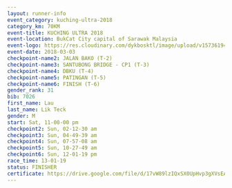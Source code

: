 ```yaml
--- 
layout: runner-info 
event_category: kuching-ultra-2018 
category_km: 70KM 
event-title: KUCHING ULTRA 2018 
event-location: BukCat City capital of Sarawak Malaysia 
event-logo: https://res.cloudinary.com/dykbosktl/image/upload/v1573619473/Logo/kuching-ultra-2018-logo_tlpvm5.png 
event-date: 2018-03-03 
checkpoint-name2: JALAN BAKO (T-2) 
checkpoint-name3: SANTUBONG BRIDGE - CP1 (T-3) 
checkpoint-name4: DBKU (T-4) 
checkpoint-name5: PATINGAN (T-5) 
checkpoint-name6: FINISH (T-6) 
gender_rank: 31
bib: 7026
first_name: Lau
last_name: Lik Teck
gender: M
start: Sat, 11-00-00 pm
checkpoint2: Sun, 02-12-30 am
checkpoint3: Sun, 04-49-39 am
checkpoint4: Sun, 07-57-08 am
checkpoint5: Sun, 10-27-49 am
checkpoint6: Sun, 12-01-19 pm
race_time: 13-01-19
status: FINISHER
certificate: https://drive.google.com/file/d/17vW89lzIQxSX0UpHvp3gXVsEAhrTCc0/view?usp=sharing","CERTIFICATE")
--- 
```

